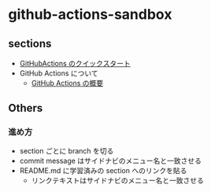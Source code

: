 # github-actions-sandbox

## sections

- [GitHubActions のクイックスタート](https://docs.github.com/ja/actions/quickstart)
- GitHub Actions について
  - [GitHub Actions の概要](https://docs.github.com/ja/actions/learn-github-actions/understanding-github-actions)

## Others

### 進め方

- section ごとに branch を切る
- commit message はサイドナビのメニュー名と一致させる
- README.md に学習済みの section へのリンクを貼る
  - リンクテキストはサイドナビのメニュー名と一致させる
